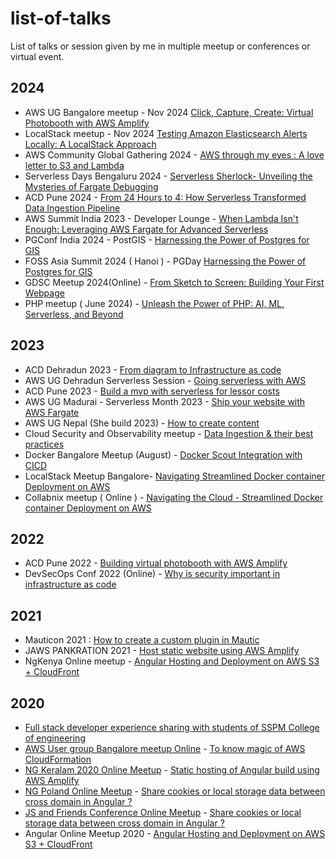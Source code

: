 # list-of-talks
List of talks or session given by me in multiple meetup or conferences or virtual event. 

## 2024 
- AWS UG Bangalore meetup - Nov 2024 [Click, Capture, Create: Virtual Photobooth with AWS Amplify](2024/30-days-Amplify-AWS-UG-BLR-Meetup)
- LocalStack meetup - Nov 2024 [Testing Amazon Elasticsearch Alerts Locally: A LocalStack Approach](2024/Localstack-meetup)
- AWS Community Global Gathering 2024 - [AWS through my eyes : A love letter to S3 and Lambda](2024/AWS-Community-Global-Gathering)
- Serverless Days Bengaluru 2024 - [Serverless Sherlock- Unveiling the Mysteries of Fargate Debugging](2024/Serverless-Days-BLR-2024)
- ACD Pune 2024 - [From 24 Hours to 4: How Serverless Transformed Data Ingestion Pipeline](2024/ACD-Pune-2024)
- AWS Summit India 2023 - Developer Lounge - [When Lambda Isn't Enough: Leveraging AWS Fargate for Advanced Serverless
](2024/AWS-Summit-India-2024)
- PGConf India 2024 - PostGIS - [Harnessing the Power of Postgres for GIS](2024/PGConf-India-2024)
- FOSS Asia Summit 2024 ( Hanoi ) - PGDay [Harnessing the Power of Postgres for GIS](2024/PGConf-India-2024)
- GDSC Meetup 2024(Online) - [From Sketch to Screen: Building Your First Webpage](2024/GDSC)
- PHP meetup ( June 2024) - [Unleash the Power of PHP: AI, ML, Serverless, and Beyond](2024/PHP-Meetup)

## 2023 
- ACD Dehradun 2023 - [From diagram to Infrastructure as code](2023/ACD-Dehradun-2023)
- AWS UG Dehradun Serverless Session - [Going serverless with AWS](2023/AWS-UG-Dehradun-Serverless-Session)
- ACD Pune 2023 - [Build a mvp with serverless for lessor costs ](2023/ACD-Pune-2023/ACD_pune2023_build-MVP-using-serverless.pdf)
- AWS UG Madurai - Serverless Month 2023 - [Ship your website with AWS Fargate](2023/AWS-UG-Madurai-Serverless-Month-2023)
- AWS UG Nepal (She build 2023) -  [How to create content](2023/AWS-UG-Nepal-She-Build-2023)
- Cloud Security and Observability meetup  - [Data Ingestion & their best practices](2023/Cloud-Security-&-Observability-Data-Meetup)
- Docker Bangalore Meetup (August) - [ Docker Scout Integration with CICD ](2023/Docker-Bangalore-Meetup-August-2023-Docker-Wasm)
- LocalStack Meetup Bangalore- [Navigating Streamlined Docker container Deployment on AWS](2023/LocalStack-Meetup-2023)
- Collabnix meetup ( Online ) - [Navigating the Cloud - Streamlined Docker container Deployment on AWS](https://www.youtube.com/watch?v=z8WSQblxTvo)

## 2022
- ACD Pune 2022 - [Building virtual photobooth with AWS Amplify ](2022/ACD-Pune-2022)
- DevSecOps Conf 2022 (Online) - [Why is security important in infrastructure as code](https://www.youtube.com/watch?v=upBfwP7CYvo&t=15750s)

## 2021
- Mauticon 2021 :  [How to create a custom plugin in Mautic ](https://slides.com/avinashdalvi/mautic-custom-plugin-creation)
- JAWS PANKRATION 2021 - [Host static website using AWS Amplify](https://www.youtube.com/watch?v=TQhvghXJDnY)
- NgKenya Online meetup - [Angular Hosting and Deployment on AWS S3 + CloudFront](https://www.youtube.com/watch?v=LLhAuUM0iU0)

## 2020
- [Full stack developer experience sharing with students of SSPM College of engineering](https://slides.com/avinashdalvi/experience-sharing-about-full-stack-developer)
- [AWS User group Bangalore meetup Online](https://www.awsugblr.in/) - [To know magic of AWS CloudFormation](https://slides.com/avinashdalvi/to-know-magic-of-aws-cloudformation)
- [NG Keralam 2020 Online Meetup](https://twitter.com/ng_keralam) - [Static hosting of Angular build using AWS Amplify](https://slides.com/avinashdalvi/static-hosting-of-angular-build-using-aws-amplify)
- [NG Poland Online Meetup](https://twitter.com/ngPolandConf) - [Share cookies or local storage data between cross domain in Angular ?](https://slides.com/avinashdalvi/ng-poland-conf-share-cookies-or-local-storage-data-between-cross-domain-in-angular)
- [JS and Friends Conference Online Meetup](https://twitter.com/JSFriendsConf) - [Share cookies or local storage data between cross domain in Angular ?](https://slides.com/avinashdalvi/share-cookie-or-local-storage-data-between-cross-domain-in-angular)
- Angular Online Meetup 2020 - [Angular Hosting and Deployment on AWS S3 + CloudFront](https://www.youtube.com/live/3PixdVtgqK8?si=v0d9eDDBOvb2XNFj)
